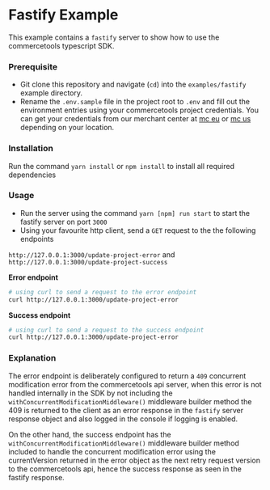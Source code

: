 # Fastify Example

This example contains a `fastify` server to show how to use the commercetools typescript SDK.

### Prerequisite

- Git clone this repository and navigate (`cd`) into the `examples/fastify` example directory.
- Rename the `.env.sample` file in the project root to `.env` and fill out the environment entries using your commercetools project credentials. You can get your credentials from our merchant center at [mc eu](https://mc.europe-west1.gcp.commercetools.com/) or [mc us](https://mc.us-central1.gcp.commercetools.com/) depending on your location.

### Installation

Run the command `yarn install` or `npm install` to install all required dependencies

### Usage

- Run the server using the command `yarn [npm] run start` to start the fastify server on port `3000`
- Using your favourite http client, send a `GET` request to the the following endpoints

`http://127.0.0.1:3000/update-project-error` and `http://127.0.0.1:3000/update-project-success`

**Error endpoint**

```bash
# using curl to send a request to the error endpoint
curl http://127.0.0.1:3000/update-project-error
```

**Success endpoint**

```bash
# using curl to send a request to the success endpoint
curl http://127.0.0.1:3000/update-project-error
```

### Explanation

The error endpoint is deliberately configured to return a `409` concurrent modification error from the commercetools api server, when this error is not handled internally in the SDK by not including the `withConcurrentModificationMiddleware()` middleware builder method the 409 is returned to the client as an error response in the `fastify` server response object and also logged in the console if logging is enabled.

On the other hand, the success endpoint has the `withConcurrentModificationMiddleware()` middleware builder method included to handle the concurrent modification error using the currentVersion returned in the error object as the next retry request version to the commercetools api, hence the success response as seen in the fastify response.
